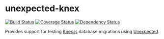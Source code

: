 # unexpected-knex

[![Build Status](https://travis-ci.org/unexpectedjs/unexpected-knex.svg?branch=master)](https://travis-ci.org/unexpectedjs/unexpected-knex)
[![Coverage Status](https://coveralls.io/repos/unexpectedjs/unexpected-knex/badge.svg)](https://coveralls.io/r/unexpectedjs/unexpected-knex)
[![Dependency Status](https://david-dm.org/unexpectedjs/unexpected-knex.svg)](https://david-dm.org/unexpectedjs/unexpected-knex)

Provides support for testing [Knex.js](http://knexjs.org/) database migrations
using [Unexpected](http://unexpected.js.org/).
